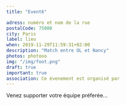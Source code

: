 ```yaml
---
title: "Event6"

adress: numéro et nom de la rue
postalCode: 75000
city: Paris
label: lieu
when: 2019-11-29T11:59:31+02:00
description: "Match entre OL et Nancy"
photos: photooo
img: "/img/foot.png"
draft: true
important: true
association: Ce évenement est organisé par  
---
```

Venez supporter votre équipe préferée...
